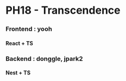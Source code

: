 # PH18 - Transcendence

### Frontend : yooh

#### React + TS

### Backend : donggle, jpark2

#### Nest + TS
